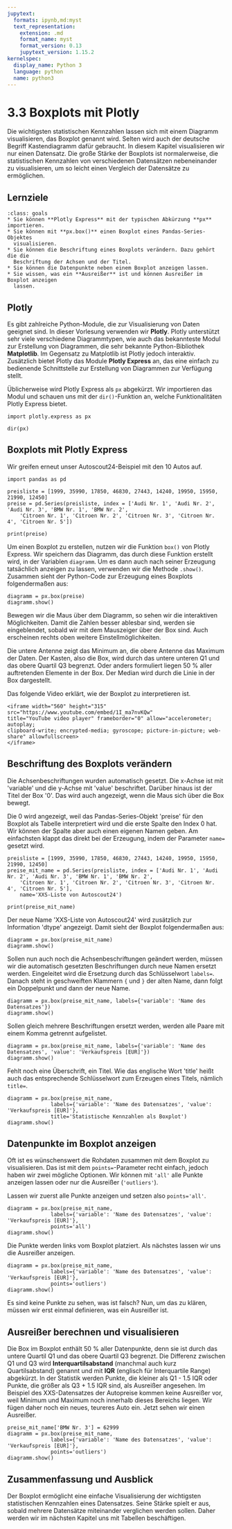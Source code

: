 ```yaml
---
jupytext:
  formats: ipynb,md:myst
  text_representation:
    extension: .md
    format_name: myst
    format_version: 0.13
    jupytext_version: 1.15.2
kernelspec:
  display_name: Python 3
  language: python
  name: python3
---
```


# 3.3 Boxplots mit Plotly

Die wichtigsten statistischen Kennzahlen lassen sich mit einem Diagramm
visualisieren, das Boxplot genannt wird. Selten wird auch der deutsche Begriff
Kastendiagramm dafür gebraucht. In diesem Kapitel visualisieren wir nur einen
Datensatz. Die große Stärke der Boxplots ist normalerweise, die statistischen
Kennzahlen von verschiedenen Datensätzen nebeneinander zu visualisieren, um so
leicht einen Vergleich der Datensätze zu ermöglichen.

## Lernziele

```{admonition} Lernziele
:class: goals
* Sie können **Plotly Express** mit der typischen Abkürzung **px** importieren.
* Sie können mit **px.box()** einen Boxplot eines Pandas-Series-Objektes
  visualisieren.
* Sie können die Beschriftung eines Boxplots verändern. Dazu gehört die die
  Beschriftung der Achsen und der Titel.
* Sie können die Datenpunkte neben einem Boxplot anzeigen lassen.
* Sie wissen, was ein **Ausreißer** ist und können Ausreißer im Boxplot anzeigen
  lassen.
```

## Plotly

Es gibt zahlreiche Python-Module, die zur Visualisierung von Daten geeignet
sind. In dieser Vorlesung verwenden wir **Plotly**. Plotly unterstützt sehr
viele verschiedene Diagrammtypen, wie auch das bekannteste Modul zur Erstellung
von Diagrammen, die sehr bekannte Python-Bibliothek **Matplotlib**. Im Gegensatz
zu Matplotlib ist Plotly jedoch interaktiv. Zusätzlich bietet Plotly das Module
**Plotly Express** an, das eine einfach zu bedienende Schnittstelle zur
Erstellung von Diagrammen zur Verfügung stellt.

Üblicherweise wird Plotly Express als `px` abgekürzt. Wir importieren das Modul
und schauen uns mit der `dir()`-Funktion an, welche Funktionalitäten Plotly
Express bietet.

```{code-cell}
import plotly.express as px

dir(px)
```

## Boxplots mit Plotly Express

Wir greifen erneut unser Autoscout24-Beispiel mit den 10 Autos auf.

```{code-cell}
import pandas as pd

preisliste = [1999, 35990, 17850, 46830, 27443, 14240, 19950, 15950, 21990, 12450]
preise = pd.Series(preisliste, index = ['Audi Nr. 1', 'Audi Nr. 2', 'Audi Nr. 3', 'BMW Nr. 1', 'BMW Nr. 2', 
    'Citroen Nr. 1', 'Citroen Nr. 2', 'Citroen Nr. 3', 'Citroen Nr. 4', 'Citroen Nr. 5'])

print(preise)
```

Um einen Boxplot zu erstellen, nutzen wir die Funktion `box()` von Plotly
Express. Wir speichern das Diagramm, das durch diese Funktion erstellt wird, in
der Variablen `diagramm`. Um es dann auch nach seiner Erzeugung tatsächlich
anzeigen zu lassen, verwenden wir die Methode `.show()`. Zusammen sieht der
Python-Code zur Erzeugung eines Boxplots folgendermaßen aus:

```{code-cell}
diagramm = px.box(preise)
diagramm.show()
```

Bewegen wir die Maus über dem Diagramm, so sehen wir die interaktiven
Möglichkeiten. Damit die Zahlen besser ablesbar sind, werden sie eingeblendet,
sobald wir mit dem Mauszeiger über der Box sind. Auch erscheinen rechts oben
weitere Einstellmöglichkeiten.

Die untere Antenne zeigt das Minimum an, die obere Antenne das Maximum der
Daten. Der Kasten, also die Box, wird durch das untere unteren Q1 und das obere
Quartil Q3 begrenzt. Oder anders formuliert liegen 50 % aller auftretenden
Elemente in der Box. Der Median wird durch die Linie in der Box dargestellt.

Das folgende Video erklärt, wie der Boxplot zu interpretieren ist.

```{dropdown} Video zu "Boxplot" von Datatab
<iframe width="560" height="315" src="https://www.youtube.com/embed/1I_ma7nvKQw" 
title="YouTube video player" frameborder="0" allow="accelerometer; autoplay; 
clipboard-write; encrypted-media; gyroscope; picture-in-picture; web-share" allowfullscreen>
</iframe>
```

## Beschriftung des Boxplots verändern

Die Achsenbeschriftungen wurden automatisch gesetzt. Die x-Achse ist mit
'variable' und die y-Achse mit 'value' beschriftet. Darüber hinaus ist der Titel
der Box '0'. Das wird auch angezeigt, wenn die Maus sich über die Box bewegt.

Die 0 wird angezeigt, weil das Pandas-Series-Objekt 'preise' für den Boxplot als
Tabelle interpretiert wird und die erste Spalte den Index 0 hat. Wir können der
Spalte aber auch einen eigenen Namen geben. Am einfachsten klappt das direkt bei
der Erzeugung, indem der Parameter `name=` gesetzt wird.

```{code-cell}
preisliste = [1999, 35990, 17850, 46830, 27443, 14240, 19950, 15950, 21990, 12450]
preise_mit_name = pd.Series(preisliste, index = ['Audi Nr. 1', 'Audi Nr. 2', 'Audi Nr. 3', 'BMW Nr. 1', 'BMW Nr. 2', 
    'Citroen Nr. 1', 'Citroen Nr. 2', 'Citroen Nr. 3', 'Citroen Nr. 4', 'Citroen Nr. 5'],
    name='XXS-Liste von Autoscout24')

print(preise_mit_name)
```

Der neue Name 'XXS-Liste von Autoscout24' wird zusätzlich zur Information 'dtype' angezeigt.
Damit sieht der Boxplot folgendermaßen aus:

```{code-cell}
diagramm = px.box(preise_mit_name)
diagramm.show()
```

Sollen nun auch noch die Achsenbeschriftungen geändert werden, müssen wir die
automatisch gesetzten Beschriftungen durch neue Namen ersetzt werden.
Eingeleitet wird die Ersetzung durch das Schlüsselwort `labels=`. Danach steht
in geschweiften Klammern `{` und `}` der alten Name, dann folgt ein Doppelpunkt
und dann der neue Name.

```{code-cell}
diagramm = px.box(preise_mit_name, labels={'variable': 'Name des Datensatzes'})
diagramm.show()
```

Sollen gleich mehrere Beschriftungen ersetzt werden, werden alle Paare mit einem
Komma getrennt aufgelistet.

```{code-cell}
diagramm = px.box(preise_mit_name, labels={'variable': 'Name des Datensatzes', 'value': 'Verkaufspreis [EUR]'})
diagramm.show()
```

Fehlt noch eine Überschrift, ein Titel. Wie das englische Wort 'title' heißt
auch das entsprechende Schlüsselwort zum Erzeugen eines Titels, nämlich
`title=`.

```{code-cell}
diagramm = px.box(preise_mit_name, 
              labels={'variable': 'Name des Datensatzes', 'value': 'Verkaufspreis [EUR]'},
              title='Statistische Kennzahlen als Boxplot')
diagramm.show()
```

## Datenpunkte im Boxplot anzeigen

Oft ist es wünschenswert die Rohdaten zusammen mit dem Boxplot zu visualisieren.
Das ist mit dem `points=`-Parameter recht einfach, jedoch haben wir zwei mögliche
Optionen. Wir können mit `'all'` alle Punkte anzeigen lassen oder nur die
Ausreißer (`'outliers'`).

Lassen wir zuerst alle Punkte anzeigen und setzen also `points='all'`.

```{code-cell}
diagramm = px.box(preise_mit_name, 
              labels={'variable': 'Name des Datensatzes', 'value': 'Verkaufspreis [EUR]'},
              points='all')
diagramm.show()
```

Die Punkte werden links vom Boxplot platziert. Als nächstes lassen wir uns die
Ausreißer anzeigen.

```{code-cell}
diagramm = px.box(preise_mit_name, 
              labels={'variable': 'Name des Datensatzes', 'value': 'Verkaufspreis [EUR]'},
              points='outliers')
diagramm.show()
```

Es sind keine Punkte zu sehen, was ist falsch? Nun, um das zu klären, müssen wir
erst einmal definieren, was ein Ausreißer ist.

## Ausreißer berechnen und visualisieren

Die Box im Boxplot enthält 50 % aller Datenpunkte, denn sie ist durch das untere
Quartil Q1 und das obere Quartil Q3 begrenzt. Die Differenz zwischen Q1 und Q3
wird **Interquartilsabstand** (manchmal auch kurz Quartilsabstand) genannt und
mit **IQR** (englisch für Interquartile Range) abgekürzt. In der Statistik
werden Punkte, die kleiner als Q1 - 1.5 IQR oder Punkte, die größer als Q3 + 1.5
IQR sind, als Ausreißer angesehen. Im Beispiel des XXS-Datensatzes der
Autopreise kommen keine Ausreißer vor, weil Minimum und Maximum noch innerhalb
dieses Bereichs liegen. Wir fügen daher noch ein neues, teureres Auto ein. Jetzt
sehen wir einen Ausreißer.

```{code-cell}
preise_mit_name['BMW Nr. 3'] = 62999
diagramm = px.box(preise_mit_name, 
              labels={'variable': 'Name des Datensatzes', 'value': 'Verkaufspreis [EUR]'},
              points='outliers')
diagramm.show()
```

## Zusammenfassung und Ausblick

Der Boxplot ermöglicht eine einfache Visualisierung der wichtigsten
statistischen Kennzahlen eines Datensatzes. Seine Stärke spielt er aus, sobald
mehrere Datensätze miteinander verglichen werden sollen. Daher werden wir im
nächsten Kapitel uns mit Tabellen beschäftigen.
